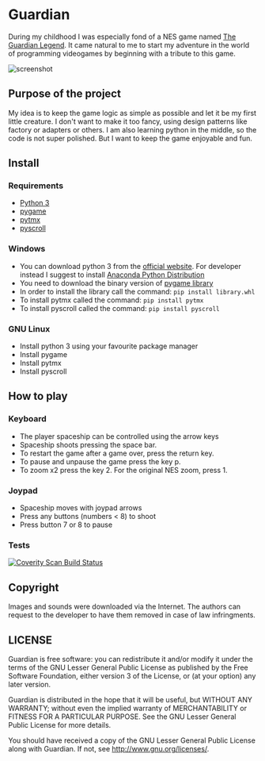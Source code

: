 # Guardian

During my childhood I was especially fond of a NES game named [The Guardian Legend](https://en.wikipedia.org/wiki/The_Guardian_Legend).
It came natural to me to start my adventure in the world of programming videogames by beginning with a tribute to this game.

![screenshot](http://malloblenne.github.io/images/guardian/screenshot0001.PNG)


## Purpose of the project

My idea is to keep the game logic as simple as possible and let it be my first little creature.
I don't want to make it too fancy, using design patterns like factory or adapters or others. I am also learning python in the middle, so the code is not super polished.
But I want to keep the game enjoyable and fun.

## Install

### Requirements

* [Python 3](https://www.python.org/)
* [pygame](http://www.pygame.org)
* [pytmx](https://github.com/bitcraft/PyTMX)
* [pyscroll](https://github.com/bitcraft/pyscroll)

### Windows
 
 * You can download python 3 from the [official website](https://www.python.org/). For developer instead I suggest to install [Anaconda Python Distribution](https://www.continuum.io/downloads)
 * You need to download the binary version of [pygame library](http://www.lfd.uci.edu/~gohlke/pythonlibs/#pygame)
 * In order to install the library call the command: `pip install library.whl`
 * To install pytmx called the command:  `pip install pytmx`
 * To install pyscroll called the command:  `pip install pyscroll`
 
### GNU Linux
 
 * Install python 3 using your favourite package manager
 * Install pygame
 * Install pytmx
 * Install pyscroll
 
## How to play

### Keyboard
 
 * The player spaceship can be controlled using the arrow keys
 * Spaceship shoots pressing the space bar.
 * To restart the game after a game over, press the return key.
 * To pause and unpause the game press the key p.
 * To zoom x2 press the key 2. For the original NES zoom, press 1.

### Joypad

 * Spaceship moves with joypad arrows
 * Press any buttons (numbers < 8) to shoot
 * Press button 7 or 8 to pause

### Tests

<a href="https://scan.coverity.com/projects/malloblenne-guardian">
  <img alt="Coverity Scan Build Status"
       src="https://scan.coverity.com/projects/11030/badge.svg"/>
</a>

## Copyright

Images and sounds were downloaded via the Internet. The authors can request to the developer to have them removed in case of law infringments. 

## LICENSE

Guardian is free software: you can redistribute it and/or modify
it under the terms of the GNU Lesser General Public License as published by
the Free Software Foundation, either version 3 of the License, or
(at your option) any later version.

Guardian is distributed in the hope that it will be useful,
but WITHOUT ANY WARRANTY; without even the implied warranty of
MERCHANTABILITY or FITNESS FOR A PARTICULAR PURPOSE.  See the
GNU Lesser General Public License for more details.

You should have received a copy of the GNU Lesser General Public License
along with Guardian.  If not, see <http://www.gnu.org/licenses/>.
